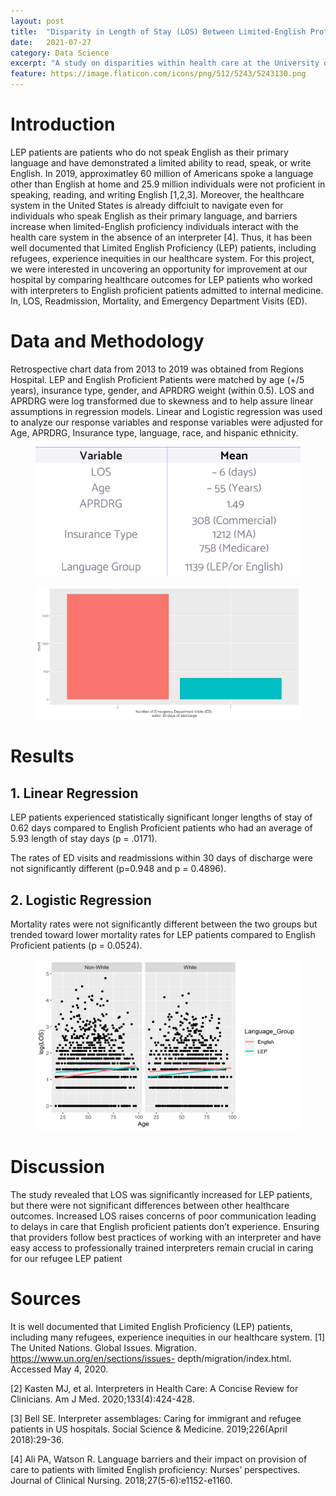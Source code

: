 ```yaml
---
layout: post
title:  "Disparity in Length of Stay (LOS) Between Limited-English Proficiency Patients (LEP) and English Proficient Patients at a Single Medical Institution"
date:   2021-07-27
category: Data Science 
excerpt: "A study on disparities within health care at the University of Minnesota." 
feature: https://image.flaticon.com/icons/png/512/5243/5243130.png 
---  
```


# Introduction 

LEP patients are patients who do not speak English as their primary language and have demonstrated a limited ability to read, speak, or write English. In 2019, approximatley 60 million of Americans spoke a language other than English at home and 25.9 million individuals were not proficient in speaking, reading, and writing English [1,2,3]. Moreover, the healthcare system in the United States is already diffciult to navigate even for individuals who speak English as their primary language, and barriers increase when limited-English proficiency individuals interact with the health care system in the absence of an interpreter [4]. Thus, it has been well documented that Limited English Proficiency (LEP) patients, including refugees, experience inequities in our healthcare system. For this project, we were interested in uncovering an opportunity for improvement at our hospital by comparing healthcare outcomes for LEP patients who worked with interpreters to English proficient patients admitted to internal medicine. In, 
LOS, Readmission, Mortality, and Emergency Department Visits (ED). 

# Data and Methodology 

Retrospective chart data from 2013 to 2019 was obtained from Regions Hospital. LEP and English Proficient Patients were matched by age (+/5 years), insurance type, gender, and APRDRG weight (within 0.5). LOS and APRDRG were log transformed due to skewness and to help assure linear assumptions in regression models. Linear and Logistic regression was used to analyze our response variables and response variables were adjusted for Age, APRDRG, Insurance type, language, race, and hispanic ethnicity.



<center>
    <figure class="half">
        <a href='/assets/img/LEP_Project_photo.png'><img src='/assets/img/LEP_Project_photo.png'></a>
         </figure>
</center>


 <figure class="half">
        <a href='/assets/img/LEP_Project_photo_2.png'><img src='/assets/img/LEP_Project_photo_2.png'></a>
         </figure>
         
# Results 

## 1. Linear Regression

LEP patients experienced statistically significant longer lengths of stay of 0.62 days compared to English Proficient patients who had an average of 5.93 length of stay days  (p = .0171). 

The rates of ED visits and readmissions within 30 days of discharge were not significantly different (p=0.948 and p = 0.4896). 

## 2. Logistic Regression 

Mortality rates were not significantly different between the two groups but trended toward lower mortality rates for LEP patients compared to English Proficient patients (p = 0.0524).

 <figure class="half">
        <a href='/assets/img/LEP_Project_photo_3.png'><img src='/assets/img/LEP_Project_photo_3.png'></a>  
         </figure>
         
# Discussion 

The study revealed that LOS was significantly increased for LEP patients, but there were not significant differences between other healthcare outcomes. Increased LOS raises concerns of poor communication leading to delays in care that English proficient patients don’t experience. Ensuring that providers follow best practices of working with an interpreter and have easy access to professionally trained interpreters remain crucial in caring for our refugee LEP patient
         

# Sources
It is well documented that Limited English Proficiency (LEP) patients, including many refugees, experience inequities in our healthcare system.
[1] The United Nations. Global Issues. Migration. https://www.un.org/en/sections/issues-
depth/migration/index.html. Accessed May 4, 2020.

[2] Kasten MJ, et al. Interpreters in Health Care: A Concise Review for Clinicians. Am J Med.
2020;133(4):424-428.

[3] Bell SE. Interpreter assemblages: Caring for immigrant and refugee patients in US hospitals.
Social Science &amp; Medicine. 2019;226(April 2018):29-36.

[4] Ali PA, Watson R. Language barriers and their impact on provision of care to patients with limited
English proficiency: Nurses’ perspectives. Journal of Clinical Nursing. 2018;27(5-6):e1152-e1160.



